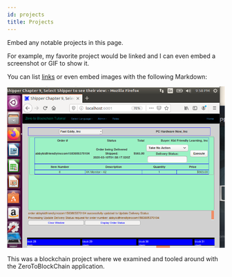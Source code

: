 ```yaml
---
id: projects
title: Projects
---
```


Embed any notable projects in this page.

For example, my favorite project would be linked and I can even embed
a screenshot or GIF to show it.

You can list [links](https://www.hashicorp.com/resources/test-driven-development-tdd-for-infrastructure)
or even embed images with the following Markdown:

![Snapshot of ZeroToBlockchain](./assets/L9shipperexp.PNG)

This was a blockchain project where we examined and tooled around with the ZeroToBlockChain application.
